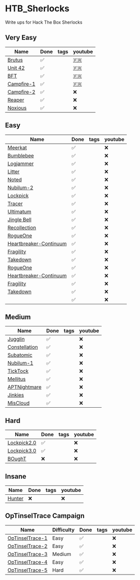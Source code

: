 # HTB_Sherlocks
Write ups for Hack The Box Sherlocks

## Very Easy
| Name | Done | tags | youtube |
| ---- | ---- | ---- | ------- |
| [Brutus](./challenges/brutus/) | :white_check_mark: |  | [:fr:](https://www.youtube.com/watch?v=cuWbj6n0pWg) |
| [Unit 42](./challenges/unit42/) | :white_check_mark: |  | [:fr:](https://www.youtube.com/watch?v=-GMmIVzaAzA) |
| [BFT](./challenges/BFT/) | :white_check_mark: |  | [:fr:](https://www.youtube.com/watch?v=Ns-5lX_-XIE) |
| [Campfire-1](./challenges/campfire_1) | :white_check_mark: |  | [:fr:](https://www.youtube.com/watch?v=yirAsRcLcB4) |
| [Campfire-2](./challenges/campfire_2) | :white_check_mark: |  | :x: |
| [Reaper](./challenges/reaper/) | :white_check_mark: |  | :x: |
| [Noxious](./challenges/noxious/) | :white_check_mark: |  | :x: |

## Easy
| Name | Done | tags | youtube |
| ---- | ---- | ---- | ------- |
| [Meerkat](./challenges/meerkat/) | :white_check_mark: |  | :x: |
| [Bumblebee](./challenges/bumblebee/) | :white_check_mark: |  | :x: |
| [Logjammer](./challenges/logjammer/) | :white_check_mark: |  | :x: |
| [Litter](./challenges/litter/) | :white_check_mark: |  | :x: |
| [Noted](./challenges/noted/) | :white_check_mark: |  | :x: |
| [Nubilum-2](./challenges/nubilum_2/) | :white_check_mark: |  | :x: |
| [Lockpick](./challenges/lockpick/) | :white_check_mark: |  | :x: |
| [Tracer](./challenges/tracer/) | :white_check_mark: |  | :x: |
| [Ultimatum](./challenges/ultimatum/) | :white_check_mark: |  | :x: |
| [Jingle Bell](./challenges/jingle_bell/) | :white_check_mark: |  | :x: |
| [Recollection](./challenges/recollection/) | :white_check_mark: |  | :x: |
| [RogueOne](./challenges/rogue_one) | :white_check_mark: |  | :x: |
| [Heartbreaker-Continuum](./challenges/heartbreaker_continuum/) | :white_check_mark: |  | :x: |
| [Fragility](./challenges/fragility/) | :white_check_mark: |  | :x: |
| [Takedown](./challenges/takedown/) | :white_check_mark: |  | :x: |
| [RogueOne](./challenges/rogue_one) | :white_check_mark: |  | :x: |
| [Heartbreaker-Continuum](./challenges/heartbreaker_continuum/) | :white_check_mark: |  | :x: |
| [Fragility](./challenges/fragility/) | :white_check_mark: |  | :x: |
| [Takedown](./challenges/takedown/) | :white_check_mark: |  | :x: |
|  | :white_check_mark: |  | :x: |

## Medium
| Name | Done | tags | youtube |
| ---- | ---- | ---- | ------- |
| [Jugglin](./challenges/jugglin/) | :white_check_mark: |  | :x: |
| [Constellation](./challenges/constellation/) | :white_check_mark: |  | :x: |
| [Subatomic](./challenges/subatomic/) | :white_check_mark: |  | :x: |
| [Nubilum-1](./challenges/nubilum_1/) | :white_check_mark: |  | :x: |
| [TickTock](./challenges/ticktock/) | :white_check_mark: |  | :x: |
| [Mellitus](./challenges/mellitus/) | :white_check_mark: |  | :x: |
| [APTNightmare](./challenges/aptnightmare/) | :white_check_mark: |  | :x: |
| [Jinkies](./challenges/jinkies) | :white_check_mark: |  | :x: |
| [MisCloud](./challenges/miscloud/) | :white_check_mark: |  | :x: |

## Hard
| Name | Done | tags | youtube |
| ---- | ---- | ---- | ------- |
| [Lockpick2.0](./challenges/lockpick2/) | :white_check_mark: |  | :x: |
| [Lockpick3.0](./challenges/lockpick3/) | :white_check_mark: |  | :x: |
| [BOughT](./challenges/bought) | :x: |  | :x: |

## Insane
| Name | Done | tags | youtube |
| ---- | ---- | ---- | ------- |
| [Hunter](./challenges/hunter) | :x: |  | :x: |

## OpTinselTrace Campaign
| Name | Difficulty | Done | tags | youtube |
| ---- | ---------- | ---- | ---- | ------- |
| [OpTinselTrace-1](./challenges/optinseltrace_1) | Easy | :white_check_mark: |  | :x: |
| [OpTinselTrace-2](./challenges/optinseltrace_2) | Easy | :white_check_mark: |  | :x: |
| [OpTinselTrace-3](./challenges/optinseltrace_3) | Medium | :white_check_mark: |  | :x: |
| [OpTinselTrace-4](./challenges/optinseltrace_4) | Easy | :white_check_mark: |  | :x: |
| [OpTinselTrace-5](./challenges/optinseltrace_5) | Hard | :white_check_mark: |  | :x: |